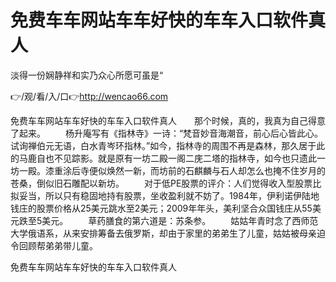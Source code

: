 # 免费车车网站车车好快的车车入口软件真人
淡得一份娴静祥和实乃众心所愿可虽是“

👉/观/看/入/口👉http://wencao66.com

免费车车网站车车好快的车车入口软件真人　　那个时候，真的，我真为自己得意了起来。
　　杨升庵写有《指林寺》一诗：“梵音妙音海潮音，前心后心皆此心。试询禅伯元无语，白水青岑环指林。”如今，指林寺的周围不再是森林，那久居于此的马鹿自也不见踪影。就是原有一坊二殿一阁二庑二塔的指林寺，如今也只遗此一坊一殿。漆重涂后寺便似焕然一新，而坊前的石麒麟与石人却怎么也掩不住岁月的苍桑，倒似旧石雕配以新坊。
　　对于低PE股票的评介：人们觉得收入型股票比拟妥当，所以只有稳固地持有股票，坐收盈利就不妨了。1984年，伊利诺伊陆地钱庄的股票价格从25美元跳水至2美元；2009年年头，美利坚合众国钱庄从55美元跌至5美元。
　　草药膳食的第六道是：苏条参。
　　姑姑年青时念了西师范大学俄语系，从来安排筹备去俄罗斯，却由于家里的弟弟生了儿童，姑姑被母亲迫令回顾帮弟弟带儿童。

免费车车网站车车好快的车车入口软件真人
